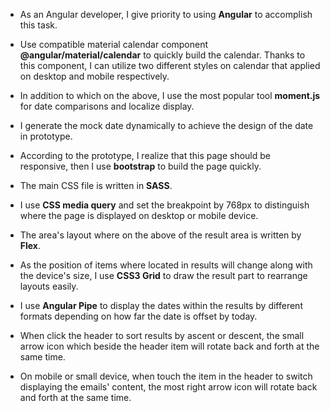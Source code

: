 - As an Angular developer, I give priority to using **Angular** to accomplish this task.
- Use compatible material calendar component **@angular/material/calendar** to quickly build the calendar. Thanks to this component, I can utilize two different styles on calendar that applied on desktop and mobile respectively.
- In addition to which on the above,  I use the most popular tool **moment.js**  for date comparisons and localize display.
- I generate the mock date dynamically to achieve the design of the date in prototype.
- According to the prototype, I realize that this page should be responsive,  then I use **bootstrap** to build the page quickly.
- The main CSS file is written in **SASS**.
- I use **CSS media query** and set the breakpoint by 768px to distinguish where the page is displayed on desktop or mobile device.
- The area's layout where on the above of the result area is written by **Flex**.
- As the position of items where located in results will change along with the device's size, I use **CSS3 Grid** to draw the result part to rearrange layouts easily.

-  I use **Angular Pipe** to display the dates within the results by different formats depending on how far the date is offset by today.
- When click the header to sort results by ascent or descent, the small arrow icon which beside the header item will rotate back and forth at the same time.
- On mobile or small device, when touch the item in the header to switch displaying the emails' content, the most right arrow icon will rotate back and forth at the same time.